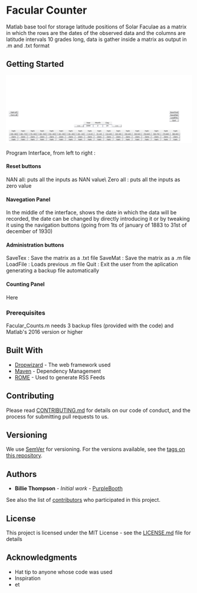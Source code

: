 # Facular Counter

Matlab base tool for storage latitude positions of Solar Faculae as a matrix in which the rows are the dates of the observed data and the columns are latitude intervals 10 grades long, data is gather inside a matrix as output in .m and .txt format

## Getting Started

![Interface Image](interface.png)

Program Interface, from left to right :
#### Reset buttons
NAN all: puts all the inputs as NAN value\\
Zero all : puts all the inputs as zero value

#### Navegation Panel
In the middle of the interface, shows the date in which the data will be recorded, the date can be changed by directly introducing it or by tweaking it using the navigation buttons  (going from 1ts of january of 1883 to 31st of december of 1930)

#### Administration buttons
SaveTex : Save the matrix as a .txt file
SaveMat : Save the matrix as a .m file
LoadFile : Loads previous .m file
Quit : Exit the user from the aplication generating a backup file automatically

#### Counting Panel
Here 


### Prerequisites

Facular_Counts.m needs 3 backup files (provided with the code) and Matlab's 2016 version or higher 




## Built With

* [Dropwizard](http://www.dropwizard.io/1.0.2/docs/) - The web framework used
* [Maven](https://maven.apache.org/) - Dependency Management
* [ROME](https://rometools.github.io/rome/) - Used to generate RSS Feeds

## Contributing

Please read [CONTRIBUTING.md](https://gist.github.com/PurpleBooth/b24679402957c63ec426) for details on our code of conduct, and the process for submitting pull requests to us.

## Versioning

We use [SemVer](http://semver.org/) for versioning. For the versions available, see the [tags on this repository](https://github.com/your/project/tags). 

## Authors

* **Billie Thompson** - *Initial work* - [PurpleBooth](https://github.com/PurpleBooth)

See also the list of [contributors](https://github.com/your/project/contributors) who participated in this project.

## License

This project is licensed under the MIT License - see the [LICENSE.md](LICENSE.md) file for details

## Acknowledgments

* Hat tip to anyone whose code was used
* Inspiration
* et

